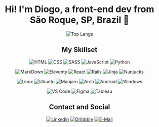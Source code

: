 
<div align=center>
  
# Hi! I'm Diogo, a front-end dev from São Roque, SP, Brazil 🍇

![Top Langs](https://github-readme-stats.vercel.app/api/top-langs/?username=coheleth&theme=gruvbox)

## My Skillset

![HTML](https://img.shields.io/badge/HTML-E34F26?style=for-the-badge&logo=html5&logoColor=white)
![CSS](https://img.shields.io/badge/CSS-1572B6?&style=for-the-badge&logo=css3&logoColor=white)
![SASS](https://img.shields.io/badge/Sass-CC6699?style=for-the-badge&logo=sass&logoColor=white)
![JavaScript](https://img.shields.io/badge/JavaScript-F7DF1E?style=for-the-badge&logo=javascript&logoColor=black)
![Python](https://img.shields.io/badge/Python-3776AB?style=for-the-badge&logo=python&logoColor=white)

![MarkDown](https://img.shields.io/badge/Markdown-000000?style=for-the-badge&logo=markdown&logoColor=white)
![Eleventy](https://img.shields.io/badge/11ty-000000?style=for-the-badge&logo=eleventy&logoColor=white)
![React](https://img.shields.io/badge/React-61DAFB?style=for-the-badge&logo=react&logoColor=black)
![Rails](https://img.shields.io/badge/Rails-CC0000?style=for-the-badge&logo=ruby-on-rails&logoColor=white)
![Jinja](https://img.shields.io/badge/Jinja-red?style=for-the-badge&logo=jinja&logoColor=white)
![Nunjucks](https://img.shields.io/badge/Nunjucks-35BF5C?style=for-the-badge&logo=nunjucks&logoColor=white)

![Linux](https://img.shields.io/badge/Linux-FCC624?style=for-the-badge&logo=linux&logoColor=black)
![Ubuntu](https://img.shields.io/badge/Ubuntu-E95420?style=for-the-badge&logo=ubuntu&logoColor=white)
![Manjaro](https://img.shields.io/badge/Manjaro-35BF5C?style=for-the-badge&logo=manjaro&logoColor=white)
![Arch](https://img.shields.io/badge/Arch-1793D1?style=for-the-badge&logo=arch-linux&logoColor=white)
![Android](https://img.shields.io/badge/Android-3DDC84?style=for-the-badge&logo=android&logoColor=white)
![Windows](https://img.shields.io/badge/Windows-0078D6?style=for-the-badge&logo=windows&logoColor=white)

![VS Code](https://img.shields.io/badge/VS_Code-0078D4?style=for-the-badge&logo=visual%20studio%20code&logoColor=white)
![Figma](https://img.shields.io/badge/Figma-5551ff?style=for-the-badge&logo=figma&logoColor=white)
![Tableau](https://img.shields.io/badge/Tableau-E34F26?style=for-the-badge&logo=tableau&logoColor=white)

## Contact and Social

[![Linkedin](https://img.shields.io/badge/LinkedIn-0077B5?style=for-the-badge&logo=linkedin&logoColor=white)](https://www.linkedin.com/in/diogo-piccirillo/)
[![Dribbble](https://img.shields.io/badge/Dribbble-EA4C89?style=for-the-badge&logo=dribbble&logoColor=white)](https://dribbble.com/deogop)
[![E-Mail](https://img.shields.io/badge/EMail-D14836?style=for-the-badge&logo=gmail&logoColor=white)](mailto:diogopiccirillo@gmail.com)

</div>
